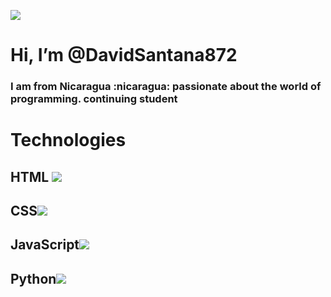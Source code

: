 <p>
   <img src="https://github.com/DavidSantana872/Python/blob/main/imagenes/readme_logo.png">
</p>
<h1>Hi, I’m @DavidSantana872</h1> 
<h3>
  I am from Nicaragua :nicaragua:  passionate about the world of programming. continuing student
</h3> 
<h1>
  Technologies
</h1>
<p>
  <h2>HTML <img src = "https://github.com/DavidSantana872/Python/blob/main/imagenes/file_type_html_icon_130541.png" aling="center"></h3>
  <h2>CSS<img src = "https://github.com/DavidSantana872/Python/blob/main/imagenes/file_type_css_icon_130661.png"></h3>
  <h2>JavaScript<img src = "https://github.com/DavidSantana872/Python/blob/main/imagenes/file_type_js_official_icon_130509.png"></h3>
  <h2>Python<img src = "https://github.com/DavidSantana872/Python/blob/main/imagenes/python_vertical_logo_icon_168039.png"></h3>
</p>

